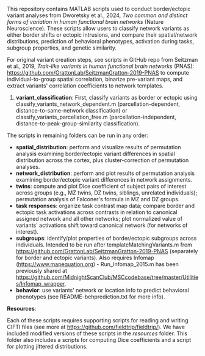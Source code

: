 This repository contains MATLAB scripts used to conduct border/ectopic variant analyses from Dworetsky et al., 2024, *Two common and distinct forms of variation in human functional brain networks* (Nature Neuroscience). These scripts allow users to classify network variants as either border shifts or ectopic intrusions, and compare their spatial/network distributions, prediction of behavioral phenotypes, activation during tasks, subgroup properties, and genetic similarity.

For original variant creation steps, see scripts in GitHub repo from Seitzman et al., 2019, *Trait-like variants in human functional brain networks* (PNAS): https://github.com/GrattonLab/SeitzmanGratton-2019-PNAS to compute individual-to-group spatial correlation, binarize pre-variant maps, and extract variants' correlation coefficients to network templates.

1. **variant_classification**: First, classify variants as border or ectopic using classify_variants_network_dependent.m (parcellation-dependent, distance-to-same-network classification) or classify_variants_parcellation_free.m (parcellation-independent, distance-to-peak-group-similarity classification).

The scripts in remaining folders can be run in any order:
- **spatial_distribution**: perform and visualize results of permutation analysis examining border/ectopic variant differences in spatial distribution across the cortex, plus cluster-correction of permutation analyses.
- **network_distribution**: perform and plot results of permutation analysis examining border/ectopic variant differences in network assignments.
- **twins**: compute and plot Dice coefficient of subject pairs of interest across groups (e.g., MZ twins, DZ twins, siblings, unrelated individuals); permutation analysis of Falconer's formula in MZ and DZ groups.
- **task responses**: organize task contrast map data; compare border and ectopic task activations across contrasts in relation to canonical assigned network and all other networks; plot normalized value of variants' activations shift toward canonical network (for networks of interest).
- **subgroups**: identify/plot properties of border/ectopic subgroups across individuals. Intended to be run after templateMatchingVariants.m from https://github.com/GrattonLab/SeitzmanGratton-2019-PNAS (separately for border and ectopic variants). Also requires Infomap (https://www.mapequation.org) - Run_Infomap_2015.m has been previously shared at https://github.com/MidnightScanClub/MSCcodebase/tree/master/Utilities/Infomap_wrapper.
- **behavior**: use variants' network or location info to predict behavioral phenotypes (see README-behprediction.txt for more info).

**Resources**:

Each of these scripts requires supporting scripts for reading and writing CIFTI files (see more at https://github.com/fieldtrip/fieldtrip/). We have included modified versions of these scripts in the *resources* folder. This folder also includes a scripts for computing Dice coefficients and a script for plotting jittered distributions.
